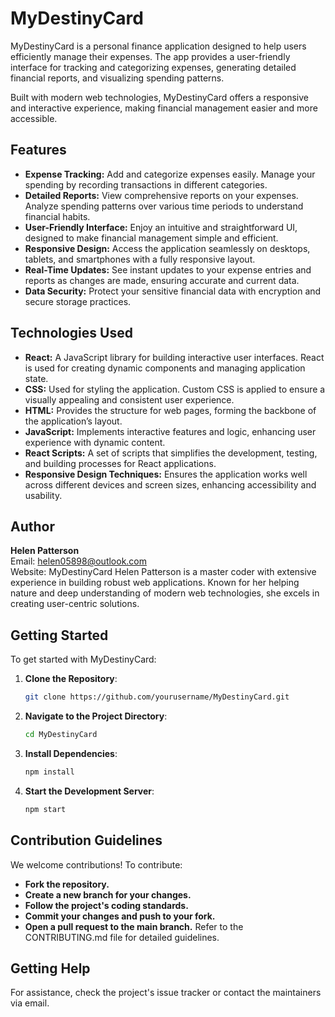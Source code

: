 # MyDestinyCard

MyDestinyCard is a personal finance application designed to help users efficiently manage their expenses. 
The app provides a user-friendly interface for tracking and categorizing expenses, generating detailed financial reports, and visualizing spending patterns. 

Built with modern web technologies, MyDestinyCard offers a responsive and interactive experience, making financial management easier and more accessible.

## Features
- **Expense Tracking:** Add and categorize expenses easily. Manage your spending by recording transactions in different categories.
- **Detailed Reports:** View comprehensive reports on your expenses. Analyze spending patterns over various time periods to understand financial habits.
- **User-Friendly Interface:** Enjoy an intuitive and straightforward UI, designed to make financial management simple and efficient.
- **Responsive Design:** Access the application seamlessly on desktops, tablets, and smartphones with a fully responsive layout.
- **Real-Time Updates:** See instant updates to your expense entries and reports as changes are made, ensuring accurate and current data.
- **Data Security:** Protect your sensitive financial data with encryption and secure storage practices.

## Technologies Used
- **React:** A JavaScript library for building interactive user interfaces. React is used for creating dynamic components and managing application state.
- **CSS:** Used for styling the application. Custom CSS is applied to ensure a visually appealing and consistent user experience.
- **HTML:** Provides the structure for web pages, forming the backbone of the application’s layout.
- **JavaScript:** Implements interactive features and logic, enhancing user experience with dynamic content.
- **React Scripts:** A set of scripts that simplifies the development, testing, and building processes for React applications.
- **Responsive Design Techniques:** Ensures the application works well across different devices and screen sizes, enhancing accessibility and usability.


## Author
**Helen Patterson**  
Email: helen05898@outlook.com  
Website: MyDestinyCard
Helen Patterson is a master coder with extensive experience in building robust web applications. Known for her helping nature and deep understanding of modern web technologies, she excels in creating user-centric solutions.

## Getting Started
To get started with MyDestinyCard:

1. **Clone the Repository**:
   ```bash
   git clone https://github.com/yourusername/MyDestinyCard.git

2. **Navigate to the Project Directory**:
   ```bash
   cd MyDestinyCard
3. **Install Dependencies**:
   ```bash
   npm install
4. **Start the Development Server**:
   ```bash   
   npm start

## Contribution Guidelines
We welcome contributions! To contribute:

- **Fork the repository.**
- **Create a new branch for your changes.**
- **Follow the project's coding standards.**
- **Commit your changes and push to your fork.**
- **Open a pull request to the main branch.**
Refer to the CONTRIBUTING.md file for detailed guidelines.

## Getting Help
For assistance, check the project's issue tracker or contact the maintainers via email.


